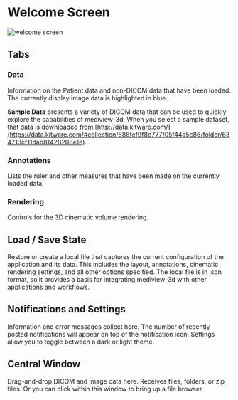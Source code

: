 # Welcome Screen

![welcome screen](./assets/01-mediview-3d-welcome-notes.jpg)

## Tabs

### Data

Information on the Patient data and non-DICOM data that have been loaded. The currently display image data is highlighted in blue.

**Sample Data** presents a variety of DICOM data that can be used to quickly explore the capabilities of mediview-3d. When you select a sample dataset, that data is downloaded from [http://data.kitware.com/](https://data.kitware.com/#collection/586fef9f8d777f05f44a5c86/folder/634713cf11dab81428208e1e).

### Annotations

Lists the ruler and other measures that have been made on the currently loaded data.

### Rendering

Controls for the 3D cinematic volume rendering.

## Load / Save State

Restore or create a local file that captures the current configuration of the application and its data. This includes the layout, annotations, cinematic rendering settings, and all other options specified. The local file is in json format, so it provides a basis for integrating mediview-3d with other applications and workflows.

## Notifications and Settings

Information and error messages collect here. The number of recently posted notifications will appear on top of the notification icon. Settings allow you to toggle between a dark or light theme.

## Central Window

Drag-and-drop DICOM and image data here. Receives files, folders, or zip files. Or you can click within this window to bring up a file browser.
